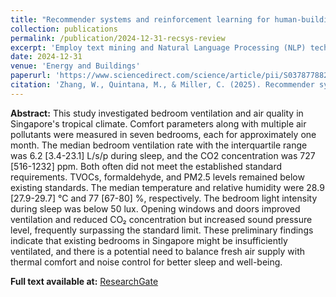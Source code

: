 ```yaml
---
title: "Recommender systems and reinforcement learning for human-building interaction and context aware support: A text mining-driven review of scientific literature"
collection: publications
permalink: /publication/2024-12-31-recsys-review
excerpt: 'Employ text mining and Natural Language Processing (NLP) techniques to thoroughly examine the connections among these approaches in the context of human-building interaction and occupant context-aware support.'
date: 2024-12-31
venue: 'Energy and Buildings'
paperurl: 'https://www.sciencedirect.com/science/article/pii/S037877882401363X'
citation: 'Zhang, W., Quintana, M., & Miller, C. (2025). Recommender systems and reinforcement learning for human-building interaction and context aware support: A text mining-driven review of scientific literature. Energy and Buildings, 329, 115247. doi:10.1016/j.enbuild.2024.115247'
--- 
```


**Abstract:** This study investigated bedroom ventilation and air quality in Singapore's tropical climate. Comfort parameters along with multiple air pollutants were measured in seven bedrooms, each for approximately one month. The median bedroom ventilation rate with the interquartile range was 6.2 [3.4-23.1] L/s/p during sleep, and the CO2 concentration was 727 [516-1232] ppm. Both often did not meet the established standard requirements. TVOCs, formaldehyde, and PM2.5 levels remained below existing standards. The median temperature and relative humidity were 28.9 [27.9-29.7] °C and 77 [67-80] %, respectively. The bedroom light intensity during sleep was below 50 lux. Opening windows and doors improved ventilation and reduced CO₂ concentration but increased sound pressure level, frequently surpassing the standard limit. These preliminary findings indicate that existing bedrooms in Singapore might be insufficiently ventilated, and there is a potential need to balance fresh air supply with thermal comfort and noise control for better sleep and well-being.

**Full text available at:** [ResearchGate](https://www.researchgate.net/publication/394052941_Bedroom_ventilation_and_air_quality_during_sleep_Insights_from_a_pilot_field_study_in_Singapore)

